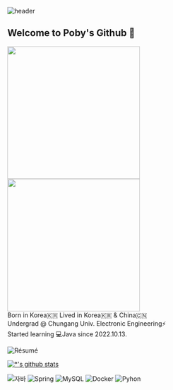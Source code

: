 
![header](https://capsule-render.vercel.app/api?section=header&type=soft&color=timeGradient&height=170&section=header&text=POBY&fontSize=50&animation=scaleIn)
## Welcome to Poby's Github 🐼
  <image src='images/profile.JPG' height=300><image src='images/poby2.png' height=300><br>
  Born in Korea🇰🇷 Lived in Korea🇰🇷 & China🇨🇳<t><br>
  Undergrad @ Chungang Univ. Electronic Engineering⚡<br>
  Started learning 💻Java since 2022.10.13.<br>

  ![Résumé](https://ridewithmin.notion.site/resume?source=copy_link)<br>

[![*'s github stats](https://github-readme-stats.vercel.app/api?username=smg1024&show_icons=true&theme=tokyonight)](https://github.com/smg1024)<br>


![자바](https://img.shields.io/badge/-Java-007396?style=flat&logo=OpenJDK&logoColor=ffffff)
![Spring](https://img.shields.io/badge/-Spring-6DB33F?style=for-the-badge&logo=Spring&logoColor=white)
![MySQL](https://img.shields.io/badge/MySQL-005C84?style=for-the-badge&logo=mysql&logoColor=white)
![Docker](https://img.shields.io/badge/Docker-2CA5E0?style=for-the-badge&logo=docker&logoColor=white)
![Pyhon](https://img.shields.io/badge/Python-FFD43B?style=for-the-badge&logo=python&logoColor=blue)



<!--  
**BOLD**<br>
*Italic*<br>
~~Strikethrough~~<br>

* No.1
* No.2
- no.1
- no.2

[Instagram](instagram.com/ridewithmin)

```
System.out.print("My name is Poby");
```

:rofl: :smirk:









**smg1024/smg1024** is a ✨ _special_ ✨ repository because its `README.md` (this file) appears on your GitHub profile.

Here are some ideas to get you started:

- 🔭 I’m currently working on ...
- 🌱 I’m currently learning ...
- 👯 I’m looking to collaborate on ...
- 🤔 I’m looking for help with ...
- 💬 Ask me about ...
- 📫 How to reach me: ...
- 😄 Pronouns: ...
- ⚡ Fun fact: ...
-->
